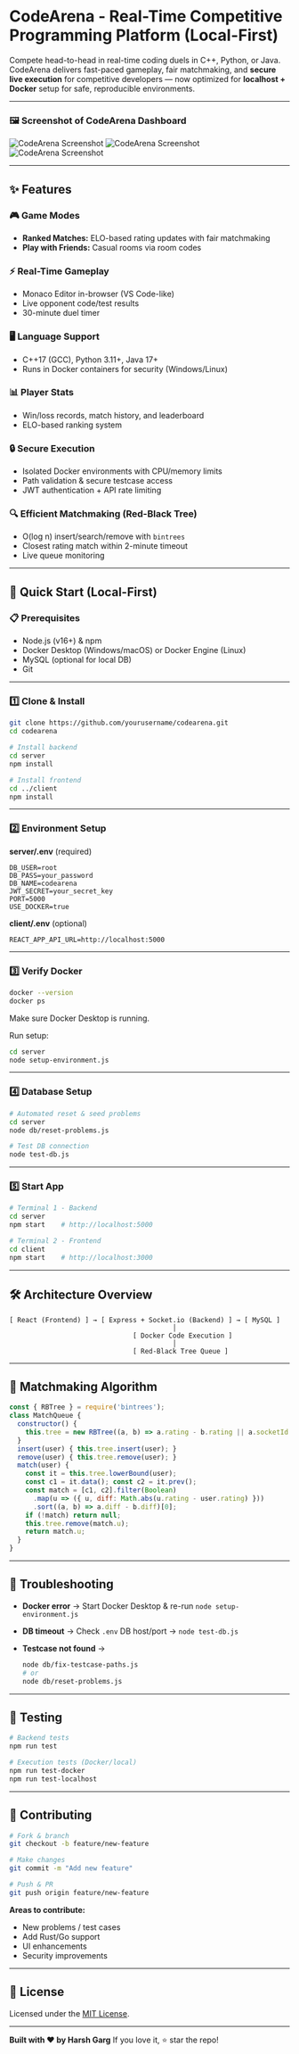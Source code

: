 # CodeArena - Real-Time Competitive Programming Platform (Local-First)

Compete head-to-head in real-time coding duels in C++, Python, or Java.
CodeArena delivers fast-paced gameplay, fair matchmaking, and **secure live execution** for competitive developers — now optimized for **localhost + Docker** setup for safe, reproducible environments.

---

### 🖼️ Screenshot of CodeArena Dashboard

![CodeArena Screenshot](https://github.com/harshgarg10/codearena/blob/main/images/duel.png)
![CodeArena Screenshot](https://github.com/harshgarg10/codearena/blob/main/images/profile.png)
![CodeArena Screenshot](https://github.com/harshgarg10/codearena/blob/main/images/Home%20Screen.png)

---

## ✨ Features

### 🎮 Game Modes

* **Ranked Matches:** ELO-based rating updates with fair matchmaking
* **Play with Friends:** Casual rooms via room codes

### ⚡ Real-Time Gameplay

* Monaco Editor in-browser (VS Code-like)
* Live opponent code/test results
* 30-minute duel timer

### 🖥 Language Support

* C++17 (GCC), Python 3.11+, Java 17+
* Runs in Docker containers for security (Windows/Linux)

### 📊 Player Stats

* Win/loss records, match history, and leaderboard
* ELO-based ranking system

### 🔒 Secure Execution

* Isolated Docker environments with CPU/memory limits
* Path validation & secure testcase access
* JWT authentication + API rate limiting

### 🔍 Efficient Matchmaking (Red-Black Tree)

* O(log n) insert/search/remove with `bintrees`
* Closest rating match within 2-minute timeout
* Live queue monitoring

---

## 🚀 Quick Start (Local-First)

### 📋 Prerequisites

* Node.js (v16+) & npm
* Docker Desktop (Windows/macOS) or Docker Engine (Linux)
* MySQL (optional for local DB)
* Git

---

### 1️⃣ Clone & Install

```bash
git clone https://github.com/yourusername/codearena.git
cd codearena

# Install backend
cd server
npm install

# Install frontend
cd ../client
npm install
```

---

### 2️⃣ Environment Setup

**server/.env** (required)

```
DB_USER=root
DB_PASS=your_password
DB_NAME=codearena
JWT_SECRET=your_secret_key
PORT=5000
USE_DOCKER=true
```

**client/.env** (optional)

```
REACT_APP_API_URL=http://localhost:5000
```

---

### 3️⃣ Verify Docker

```bash
docker --version
docker ps
```

Make sure Docker Desktop is running.

Run setup:

```bash
cd server
node setup-environment.js
```

---

### 4️⃣ Database Setup

```bash
# Automated reset & seed problems
cd server
node db/reset-problems.js

# Test DB connection
node test-db.js
```

---

### 5️⃣ Start App

```bash
# Terminal 1 - Backend
cd server
npm start    # http://localhost:5000

# Terminal 2 - Frontend
cd client
npm start    # http://localhost:3000
```

---

## 🛠 Architecture Overview

```
[ React (Frontend) ] → [ Express + Socket.io (Backend) ] → [ MySQL ]
                                         │
                               [ Docker Code Execution ]
                                         │
                               [ Red-Black Tree Queue ]
```

---

## 🧩 Matchmaking Algorithm

```js
const { RBTree } = require('bintrees');
class MatchQueue {
  constructor() {
    this.tree = new RBTree((a, b) => a.rating - b.rating || a.socketId.localeCompare(b.socketId));
  }
  insert(user) { this.tree.insert(user); }
  remove(user) { this.tree.remove(user); }
  match(user) {
    const it = this.tree.lowerBound(user);
    const c1 = it.data(); const c2 = it.prev();
    const match = [c1, c2].filter(Boolean)
      .map(u => ({ u, diff: Math.abs(u.rating - user.rating) }))
      .sort((a, b) => a.diff - b.diff)[0];
    if (!match) return null;
    this.tree.remove(match.u);
    return match.u;
  }
}
```

---

## 🐛 Troubleshooting

* **Docker error** → Start Docker Desktop & re-run `node setup-environment.js`
* **DB timeout** → Check `.env` DB host/port → `node test-db.js`
* **Testcase not found** →

  ```bash
  node db/fix-testcase-paths.js
  # or
  node db/reset-problems.js
  ```

---

## 🧪 Testing

```bash
# Backend tests
npm run test

# Execution tests (Docker/local)
npm run test-docker
npm run test-localhost
```

---

## 🤝 Contributing

```bash
# Fork & branch
git checkout -b feature/new-feature

# Make changes
git commit -m "Add new feature"

# Push & PR
git push origin feature/new-feature
```

**Areas to contribute:**

* New problems / test cases
* Add Rust/Go support
* UI enhancements
* Security improvements

---

## 📜 License

Licensed under the [MIT License](LICENSE).

---

**Built with ❤️ by Harsh Garg**
If you love it, ⭐ star the repo!

